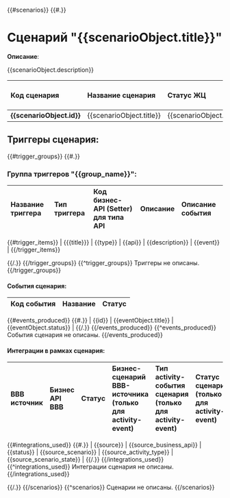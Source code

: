 
{{#scenarios}}
{{#.}}


# **Сценарий "{{scenarioObject.title}}"**

**Описание**:

{{scenarioObject.description}}

| Код сценария              | Название сценария        | Статус ЖЦ                | Плановая дата ввода в эксплуатацию | Уровень автоматизации              | Разрешены дочерние сценарии   | SLA (мин.) | Код бизнес-функции        | Описание бизнес-функции |
|:--------------------------|:-------------------------|:-------------------------|:-----------------------------------|:-----------------------------------|:------------------------------|:-----------|:-------------------------------------|:------------------------|
| **{{scenarioObject.id}}** | {{scenarioObject.title}} | {{scenarioObject.status}}| {{planned_date}}                   | {{scenarioObject.automated_level}} | {{children_scenario_allowed}} | {{sla}}    | {{scenarioObject.business_function}} | {{bfTitle}}             |

## Триггеры сценария:

{{#trigger_groups}}
{{#.}}
### Группа триггеров "{{group_name}}":

| Название триггера | Тип триггера | Код бизнес-API (Setter) для типа API | Описание  | Описание события |
|:------------------|:-------------|:-------------------------------------| :--------- |:-----------------|
{{#trigger_items}}
| {{{title}}} | {{type}}   | {{api}}            | {{description}} | {{event}}  |
{{/trigger_items}}

{{/.}}
{{/trigger_groups}}
{{^trigger_groups}}
Триггеры не описаны.
{{/trigger_groups}}

#### События сценария:

| Код события | Название  | Статус          |
|:------------|:----------|:----------------|
{{#events_produced}}
{{#.}}
| {{id}}  | {{eventObject.title}}  | {{eventObject.status}} |
{{/.}}
{{/events_produced}}
{{^events_produced}}
События сценария не описаны.
{{/events_produced}}

#### Интеграции в рамках сценария:

| BBB источник | Бизнес API BBB | Статус          | Бизнес-сценарий BBB-источника (только для activity-event)  | Тип activity-события сценария (только для activity-event)     | Статус сценария (только для activity-event) |
|:-------------|:---------------|:----------------|:-----------------------------------------------------------|:--------------------------------------------------------------|:--------------------------------------------|
{{#integrations_used}}
{{#.}}
| {{source}} | {{source_business_api}} | {{status}} | {{source_scenario}}  |  {{source_activity_type}}  |  {{source_scenario_state}}  |
{{/.}}
{{/integrations_used}}
{{^integrations_used}}
Интеграции сценария не описаны.
{{/integrations_used}}

{{/.}}
{{/scenarios}}
{{^scenarios}}
Сценарии не описаны.
{{/scenarios}}